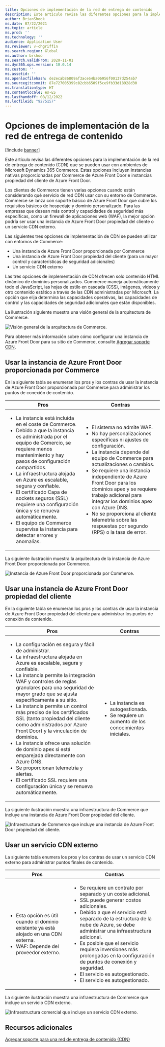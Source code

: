 ```yaml
---
title: Opciones de implementación de la red de entrega de contenido
description: Este artículo revisa las diferentes opciones para la implementación de la red de entrega de contenido (CDN) que se pueden usar con ambientes de Microsoft Dynamics 365 Commerce. Estas opciones incluyen instancias nativas proporcionadas por Commerce de Azure Front Door e instancias propiedad del cliente de Azure Front Door.
author: BrianShook
ms.date: 07/22/2021
ms.topic: article
ms.prod: ''
ms.technology: ''
audience: Application User
ms.reviewer: v-chgriffin
ms.search.region: Global
ms.author: brshoo
ms.search.validFrom: 2020-11-01
ms.dyn365.ops.version: 10.0.14
ms.custom: ''
ms.assetid: ''
ms.openlocfilehash: de2ecab86809af3ace64ba06956f00137d254ab7
ms.sourcegitcommit: 87e727005399c82cbb6509f5ce9fb33d18928d30
ms.translationtype: HT
ms.contentlocale: es-ES
ms.lasthandoff: 08/12/2022
ms.locfileid: "9275157"
---
```

# <a name="content-delivery-network-implementation-options"></a>Opciones de implementación de la red de entrega de contenido

[!include [banner](includes/banner.md)]

Este artículo revisa las diferentes opciones para la implementación de la red de entrega de contenido (CDN) que se pueden usar con ambientes de Microsoft Dynamics 365 Commerce. Estas opciones incluyen instancias nativas proporcionadas por Commerce de Azure Front Door e instancias propiedad del cliente de Azure Front Door.

Los clientes de Commerce tienen varias opciones cuando están considerando qué servicio de red CDN usar con su entorno de Commerce. Commerce se lanza con soporte básico de Azure Front Door que cubre los requisitos básicos de hospedaje y dominio personalizado. Para las empresas que desean más control y capacidades de seguridad más específicas, como un firewall de aplicaciones web (WAF), la mejor opción podría ser usar una instancia de Azure Front Door propiedad del cliente o un servicio CDN externo.

Las siguientes tres opciones de implementación de CDN se pueden utilizar con entornos de Commerce:

- Una instancia de Azure Front Door proporcionada por Commerce
- Una instancia de Azure Front Door propiedad del cliente (para un mayor control y características de seguridad adicionales)
- Un servicio CDN externo

Las tres opciones de implementación de CDN ofrecen solo contenido HTML dinámico de dominios personalizados. Commerce maneja automáticamente todo el JavaScript, las hojas de estilo en cascada (CSS), imágenes, vídeos y otro contenido estático a través de las CDN administradas por Microsoft. La opción que elija determina las capacidades operativas, las capacidades de control y las capacidades de seguridad adicionales que están disponibles.

La ilustración siguiente muestra una visión general de la arquitectura de Commerce.

![Visión general de la arquitectura de Commerce.](media/Commerce_CDN-Option_ComparisonModels.png)

Para obtener más información sobre cómo configurar una instancia de Azure Front Door para su sitio de Commerce, consulte [Agregar soporte CDN](add-cdn-support.md).

## <a name="use-the-commerce-provided-azure-front-door-instance"></a>Usar la instancia de Azure Front Door proporcionada por Commerce

En la siguiente tabla se enumeran los pros y los contras de usar la instancia de Azure Front Door proporcionada por Commerce para administrar los puntos de conexión de contenido.

| Pros | Contras |
|------|------|
| <ul><li>La instancia está incluida en el coste de Commerce.</li><li>Debido a que la instancia es administrada por el equipo de Comercio, se requiere menos mantenimiento y hay pasos de configuración compartidos.</li><li>La infraestructura alojada en Azure es escalable, segura y confiable.</li><li>El certificado Capa de sockets seguros (SSL) requiere una configuración única y se renueva automáticamente.</li><li>El equipo de Commerce supervisa la instancia para detectar errores y anomalías.</li></ul> | <ul><li>El sistema no admite WAF.</li><li>No hay personalizaciones específicas ni ajustes de configuración.</li><li>La instancia depende del equipo de Commerce para actualizaciones o cambios.</li><li>Se requiere una instancia independiente de Azure Front Door para los dominios apex y se requiere trabajo adicional para integrar los dominios apex con Azure DNS.</li><li>No se proporciona al cliente telemetría sobre las respuestas por segundo (RPS) o la tasa de error.</li></ul> |

La siguiente ilustración muestra la arquitectura de la instancia de Azure Front Door proporcionada por Commerce.

![Instancia de Azure Front Door proporcionada por Commerce.](media/Commerce_CDN-Option_CommerceFrontDoor.png)

## <a name="use-a-customer-owned-azure-front-door-instance"></a>Usar una instancia de Azure Front Door propiedad del cliente

En la siguiente tabla se enumeran los pros y los contras de usar la instancia de Azure Front Door propiedad del cliente para administrar los puntos de conexión de contenido.

| Pros | Contras |
|------|------|
| <ul><li>La configuración es segura y fácil de administrar.</li><li>La infraestructura alojada en Azure es escalable, segura y confiable.</li><li>La instancia permite la integración WAF y controles de reglas granulares para una seguridad de mayor grado que se ajusta específicamente a su sitio.</li><li>La instancia permite un control más preciso de los certificados SSL (tanto propiedad del cliente como administrados por Azure Front Door) y la vinculación de dominios.</li><li>La instancia ofrece una solución de dominio apex si está emparejada directamente con Azure DNS.</li><li>Se proporcionan telemetría y alertas.</li><li>El certificado SSL requiere una configuración única y se renueva automáticamente.</li></ul> | <ul><li>La instancia es autogestionada.</li><li>Se requiere un aumento de los conocimientos iniciales.</li></ul> |

La siguiente ilustración muestra una infraestructura de Commerce que incluye una instancia de Azure Front Door propiedad del cliente.

![Infraestructura de Commerce que incluye una instancia de Azure Front Door propiedad del cliente.](media/Commerce_CDN-Option_CustomerOwnedAzureFrontDoor.png)

## <a name="use-an-external-cdn-service"></a>Usar un servicio CDN externo

La siguiente tabla enumera los pros y los contras de usar un servicio CDN externo para administrar puntos finales de contenido.

| Pros | Contras |
|------|------|
| <ul><li>Esta opción es útil cuando el dominio existente ya está alojado en una CDN externa.</li><li>WAF: Depende del proveedor externo.</li></ul> | <ul><li>Se requiere un contrato por separado y un coste adicional.</li><li>SSL puede generar costos adicionales.</li><li>Debido a que el servicio está separado de la estructura de la nube de Azure, se debe administrar una infraestructura adicional.</li><li>Es posible que el servicio requiera inversiones más prolongadas en la configuración de puntos de conexión y seguridad.</li><li>El servicio es autogestionado.</li><li>El servicio es autogestionado.</li></ul> |

La siguiente ilustración muestra una infraestructura de Commerce que incluye un servicio CDN externo.

![Infraestructura comercial que incluye un servicio CDN externo.](media/Commerce_CDN-Option_ExternalFrontDoor.png)

## <a name="additional-resources"></a>Recursos adicionales

[Agregar soporte para una red de entrega de contenido (CDN)](add-cdn-support.md)
